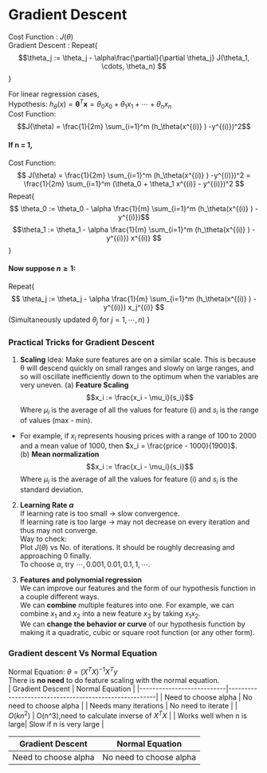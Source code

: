 Gradient Descent
=====
Cost Function : $J(\theta)$ <br>
Gradient Descent :
Repeat{$$\theta_j := \theta_j - \alpha\frac{\partial}{\partial \theta_j} J(\theta_1, \cdots, \theta_n) $$}

For linear regression cases,<br>
Hypothesis: $h_\theta(x) = \boldsymbol{\theta}^T\boldsymbol{x} = \theta_0 x_0 + \theta_1 x_1 +\cdots + \theta_n x_n$<br>
Cost Function: $$J(\theta) = \frac{1}{2m} \sum_{i=1}^m (h_\theta(x^{(i)} ) -y^{(i)})^2$$
#### If n = 1,
Cost Function: $$
J(\theta) = \frac{1}{2m} \sum_{i=1}^m (h_\theta(x^{(i)} ) -y^{(i)})^2
= \frac{1}{2m} \sum_{i=1}^m (\theta_0  + \theta_1 x^{(i)} - y^{(i)})^2
$$
Repeat{$$
\theta_0 := \theta_0 - \alpha \frac{1}{m} \sum_{i=1}^m (h_\theta(x^{(i)} ) -y^{(i)})$$
$$\theta_1 := \theta_1 - \alpha \frac{1}{m} \sum_{i=1}^m (h_\theta(x^{(i)} ) -y^{(i)}) x^{(i)}
$$}
#### Now suppose $n \geq 1$:
Repeat{$$
\theta_j := \theta_j - \alpha \frac{1}{m} \sum_{i=1}^m (h_\theta(x^{(i)} ) -y^{(i)}) x_j^{(i)}
$$(Simultaneously updated $\theta_j$ for $j = 1, \cdots, n$)
}
### Practical Tricks for Gradient Descent
1. **Scaling**
Idea: Make sure features are on a similar scale.
This is because θ will descend quickly on small ranges and slowly on large ranges, and so will oscillate inefficiently down to the optimum when the variables are very uneven.
(a) **Feature Scaling**
$$x_i := \frac{x_i - \mu_i}{s_i}$$
Where $μ_i$ is the average of all the values for feature (i) and $s_i$ is the range of values (max - min).
- For example, if $x_i$ represents housing prices with a range of 100 to 2000 and a mean value of 1000, then $x_i = \frac{price - 1000}{1900}$.<br>
(b) **Mean normalization**
$$x_i := \frac{x_i - \mu_i}{s_i}$$
Where $μ_i$ is the average of all the values for feature (i) and  $s_i$ is the standard deviation.
2. **Learning Rate $\alpha$**<br>
If learning rate is too small -> slow convergence.<br>
If learning rate is too large -> may not decrease on every iteration and thus may not converge.<br>
Way to check:<br>
Plot $J(\theta)$ vs No. of iterations.  It should be roughly decreasing and approaching 0 finally.<br>
To choose $\alpha$, try $\cdots, 0.001, 0.01, 0.1, 1, \cdots$.

3. **Features and polynomial regression**<br>
We can improve our features and the form of our hypothesis function in a couple different ways.<br>
We can  **combine**  multiple features into one. For example, we can combine  $x_1$  and  $x_2$​  into a new feature $x_3$​ by taking $x_1x_2$.<br>
We can **change the behavior or curve** of our hypothesis function by making it a quadratic, cubic or square root function (or any other form).
### Gradient descent Vs Normal Equation
Normal Equation: $\theta = (X^TX)^{-1}X^Ty$ <br>
There is **no need** to do feature scaling with the normal equation. <br>
|      Gradient Descent	    |      Normal Equation                                  |
|---------------------------|-------------------------------------------------------|
|   Need to choose alpha	  |  No need to choose alpha                              |
|   Needs many iterations	  |  No need to iterate                                   |
|          $O(kn^2)$        |          O(n^3),need to calculate inverse of $X^TX$   |
| Works well when n is large|	Slow if n is very large                               |


| Gradient Descent | Normal Equation                          |
|---------|----------------------------------|
| Need to choose alpha  | No need to choose alpha |
